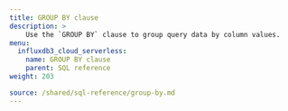 ```yaml
---
title: GROUP BY clause
description: > 
    Use the `GROUP BY` clause to group query data by column values.
menu:
  influxdb3_cloud_serverless:
    name: GROUP BY clause
    parent: SQL reference
weight: 203

source: /shared/sql-reference/group-by.md
---
```


<!-- 
The content of this page is at /content/shared/sql-reference/group-by.md
-->
